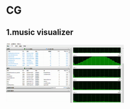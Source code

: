 # CG
## 1.music visualizer
<img src="https://github.com/luochonghai/BeautyOfProgramming/blob/master/Fun_In_Games/1.1/20sec.gif"  alt="music_visualizer_graph_for beibei(Ronghao Li)"/>
